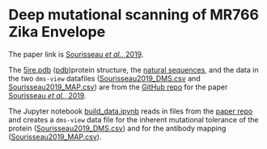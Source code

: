 # Deep mutational scanning of MR766 Zika Envelope

The paper link is [Sourisseau _et al._, 2019](https://research.fhcrc.org/content/dam/stripe/bloom/labfiles/publications/Sourisseau2019.pdf).

The [5ire.pdb](5ire.pdb) ([pdb](https://www.rcsb.org/structure/5ire))protein structure, the [natural sequences](./E_alignment.fasta), and the data in the two `dms-view` datafiles ([Sourisseau2019_DMS.csv](Sourisseau2019_DMS.csv) and [Sourisseau2019_MAP.csv](Sourisseau2019_MAP.csv)) are from the [GitHub repo](https://github.com/jbloomlab/ZIKV_DMS_with_EvansLab) for the paper [Sourisseau _et al._, 2019](https://research.fhcrc.org/content/dam/stripe/bloom/labfiles/publications/Sourisseau2019.pdf).

The Jupyter notebook [build_data.ipynb](build_data.ipynb) reads in files from the [paper repo](https://github.com/jbloomlab/ZIKV_DMS_with_EvansLab) and creates a `dms-view` data file for the inherent mutational tolerance of the protein ([Sourisseau2019_DMS.csv](Sourisseau2019_DMS.csv)) and for the antibody mapping ([Sourisseau2019_MAP.csv](Sourisseau2019_MAP)).
